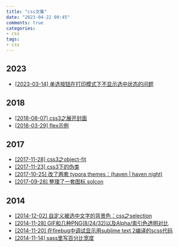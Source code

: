 ```yaml
---
title: "css文集"
date: "2023-04-22 09:45"
comments: true
categories:
- css
tags:
- css
---
```



## 2023 
- [[2023-03-14]  单选按钮在打印模式下不显示选中状态的问题](/docs/css_year/2023/2023031415-printradio.md)

## 2018 
- [[2018-08-07]  css3之展开封面](/docs/css_year/2018/2018-0807-extendCover.md)
- [[2018-03-29]  flex示例](/docs/css_year/2018/2018-0329-flex.md)

## 2017 
- [[2017-11-28]  css3之object-fit](/docs/css_year/2017/20171128-objectFit.md)
- [[2017-11-23]  css3下的伪类](/docs/css_year/2017/20171123-pseudo-class.md)
- [[2017-10-25]  改了两套 typora themes：(haven | haven night)](/docs/css_year/2017/20171025-typoraHavenStyle.md)
- [[2017-09-28]  整理了一套图标 soIcon](/docs/css_year/2017/20170928-soicon.md)

## 2014 
- [[2014-12-02]  自定义被选中文字的背景色：css之selection](/docs/css_year/2014/20141202-selection.md)
- [[2014-11-28]  GIF和几种PNG(8/24/32)以及Alpha/索引色透明对比](/docs/css_year/2014/20141128-pngAlpha.md)
- [[2014-11-20]  在firebug中调试显示用sublime text 2编译的scss代码](/docs/css_year/2014/20141120-firebugsass.md)
- [[2014-11-14]  sass里写百分比宽度](/docs/css_year/2014/20141114-sasspre.md)
